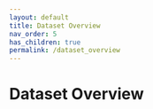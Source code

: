 ```yaml
---
layout: default
title: Dataset Overview
nav_order: 5
has_children: true
permalink: /dataset_overview
---
```


# Dataset Overview
